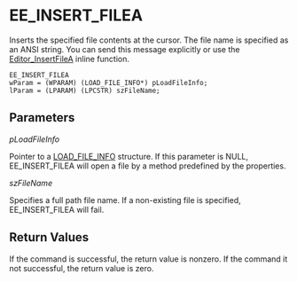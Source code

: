 # EE\_INSERT\_FILEA

Inserts the specified file contents at the cursor. The file name is specified
as an ANSI string. You can send this message explicitly or use the
[Editor\_InsertFileA](../macro/editor_insertfilea) inline function.

```
EE_INSERT_FILEA
wParam = (WPARAM) (LOAD_FILE_INFO*) pLoadFileInfo;
lParam = (LPARAM) (LPCSTR) szFileName;
```

## Parameters

_pLoadFileInfo_

Pointer to a [LOAD\_FILE\_INFO](../structure/load_file_info) structure. If this parameter is NULL, EE\_INSERT\_FILEA will
open a file by a method predefined by the properties.

_szFileName_

Specifies a full path file name. If a non-existing file is specified, EE\_INSERT\_FILEA
will fail.

## Return Values

If the command is successful, the return value is nonzero. If the command
it not successful, the return value is zero.

